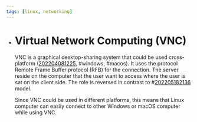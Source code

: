 ```yaml
---
tags: [linux, networking]
---
```


- # Virtual Network Computing (VNC)
  
  VNC is a graphical desktop-sharing system that could be used cross-platform
  ([202204081225](202204081225.md), #windows, #macos). It uses the protocol Remote Frame Buffer
  protocol (RFB) for the connection. The server reside on the computer that the
  user want to access where the user is sat on the client side. The role is
  reversed in contrast to #[202205182136](202205182136.md) model.
  
  Since VNC could be used in different platforms, this means that Linux computer
  can easily connect to other Windows or macOS computer while using VNC.